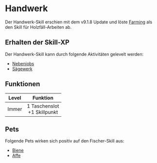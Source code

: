 # Handwerk

Der Handwerk-Skill erschien mit dem v9.1.8 Update und löste [Farming](../../pages/skills/farming.md) als den Skill für Holzfäll-Arbeiten ab.

## Erhalten der Skill-XP 

Der Handwerk-Skill kann durch folgende Aktivitäten gelevelt werden:

* [Nebenjobs](../../pages/nebenjobs/nebenjobs.md)
* [Sägewerk](../../pages/nebenjobs/sägewerk.md)

## Funktionen
| Level | Funktion |
|:-:|:-:|
| Immer | 1 Taschenslot <br> +1 Skillpunkt |

## Pets

Folgende Pets wirken sich positiv auf den Fischer-Skill aus:
* [Biene](../../pages/pets/biene.md)
* [Affe](../../pages/pets/affe.md)
